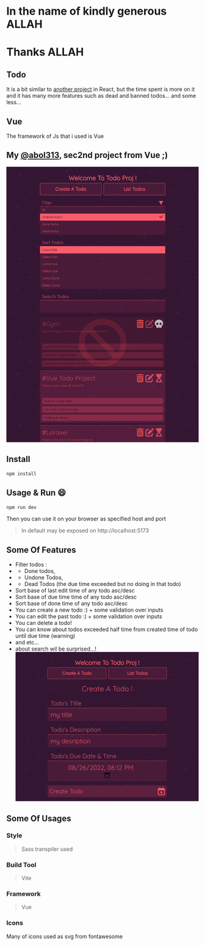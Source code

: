 # In the name of kindly generous ALLAH
# Thanks ALLAH


## Todo
It is a bit similar to [another project](https://github.com/abol313/Ighamat24-training/tree/master/todo_react_js) in React, but the time spent is more on it and it has many more features such as dead and banned todos... and some less...

## Vue
The framework of Js that i used is Vue
## My [@abol313](https://github.com/abol313), sec2nd project from Vue ;)

![main todo vue project](shots/main.png)

## Install
```shell
npm install
```

## Usage & Run :smile:
```shell
npm run dev
```
Then you can use it on your browser as specified host and port
> In default may be exposed on http://localhost:5173

## Some Of Features
+ Filter todos :
+ + Done todos,
+ + Undone Todos,
+ + Dead Todos (the due time exceeded but no doing in that todo)
+ Sort base of last edit time of any todo asc/desc
+ Sort base of due time time of any todo asc/desc
+ Sort base of done time of any todo asc/desc
+ You can create a new todo :) + some validation over inputs 
+ You can edit the past todo :) +  some validation over inputs 
+ You can delete a todo!
+ You can know about todos exceeded half time from created time of todo until due time (warning)
+ and etc...
+ about search wil be surprised...!
![create todo vue](shots/create_todo.png)
## Some Of Usages
### Style
> Sass transpiler used
### Build Tool
> Vite
### Framework
> Vue
### Icons
Many of icons used as svg from fontawesome